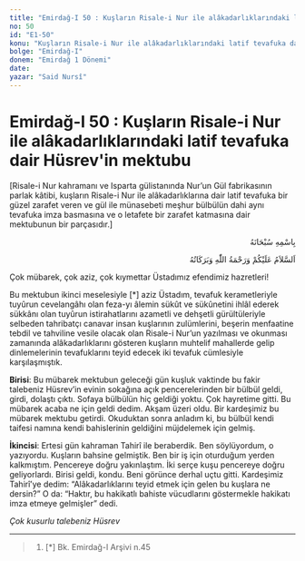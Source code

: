 ```yaml
---
title: "Emirdağ-I 50 : Kuşların Risale-i Nur ile alâkadarlıklarındaki latif tevafuka dair Hüsrev'in mektubu"
no: 50
id: "E1-50"
konu: "Kuşların Risale-i Nur ile alâkadarlıklarındaki latif tevafuka dair Hüsrev'in mektubu"
bolge: "Emirdağ-I"
donem: "Emirdağ 1 Dönemi"
date: 
yazar: "Said Nursî"
---
```


# Emirdağ-I 50 : Kuşların Risale-i Nur ile alâkadarlıklarındaki latif tevafuka dair Hüsrev'in mektubu

<p class="takdim">[Risale-i Nur kahramanı ve Isparta gülistanında Nur’un Gül fabrikasının parlak kâtibi, kuşların Risale-i Nur ile alâkadarlıklarına dair latif tevafuka bir güzel zarafet veren ve gül ile münasebeti meşhur bülbülün dahi aynı tevafuka imza basmasına ve o letafete bir zarafet katmasına dair mektubunun bir parçasıdır.]</p>

<p class="arabic" dir="rtl" title="Meal: “Her türlü noksan sıfatlardan yüce olan Allah’ın adıyla.”">بِاسْمِهِ سُبْحَانَهُ</p>

<p class="arabic" dir="rtl" title="Meal: “Allah’ın selâmı, rahmeti ve bereketleri, üzerinize olsun.”">اَلسَّلاَمُ عَلَيْكُمْ وَرَحْمَةُ اللّٰهِ وَبَرَكَاتُهُ</p>

Çok mübarek, çok aziz, çok kıymettar Üstadımız efendimiz hazretleri!

Bu mektubun ikinci meselesiyle [*] aziz Üstadım, tevafuk kerametleriyle tuyûrun cevelangâhı olan feza-yı âlemin sükût ve sükûnetini ihlâl ederek sükkânı olan tuyûrun istirahatlarını azametli ve dehşetli gürültüleriyle selbeden tahribatçı canavar insan kuşlarının zulümlerini, beşerin menfaatine tebdil ve tahviline vesile olacak olan Risale-i Nur’un yazılması ve okunması zamanında alâkadarlıklarını gösteren kuşların muhtelif mahallerde gelip dinlemelerinin tevafuklarını teyid edecek iki tevafuk cümlesiyle karşılaşmıştık.

**Birisi**: Bu mübarek mektubun geleceği gün kuşluk vaktinde bu fakir talebeniz Hüsrev’in evinin sokağına açık pencerelerinden bir bülbül geldi, girdi, dolaştı çıktı. Sofaya bülbülün hiç geldiği yoktu. Çok hayretime gitti. Bu mübarek acaba ne için geldi dedim. Akşam üzeri oldu. Bir kardeşimiz bu mübarek mektubu getirdi. Okuduktan sonra anladım ki, bu bülbül kendi taifesi namına kendi bahislerinin geldiğini müjdelemek için gelmiş.

**İkincisi**: Ertesi gün kahraman Tahirî ile beraberdik. Ben söylüyordum, o yazıyordu. Kuşların bahsine gelmiştik. Ben bir iş için oturduğum yerden kalkmıştım. Pencereye doğru yakınlaştım. İki serçe kuşu pencereye doğru geliyorlardı. Birisi geldi, kondu. Beni görünce derhal uçtu gitti. Kardeşimiz Tahirî’ye dedim: “Alâkadarlıklarını teyid etmek için gelen bu kuşlara ne dersin?” O da: “Haktır, bu hakikatlı bahiste vücudlarını göstermekle hakikatı imza etmeye gelmişler” dedi.

*Çok kusurlu talebeniz*
*Hüsrev*

***

> 1. [*] Bk. Emirdağ-I Arşivi n.45
